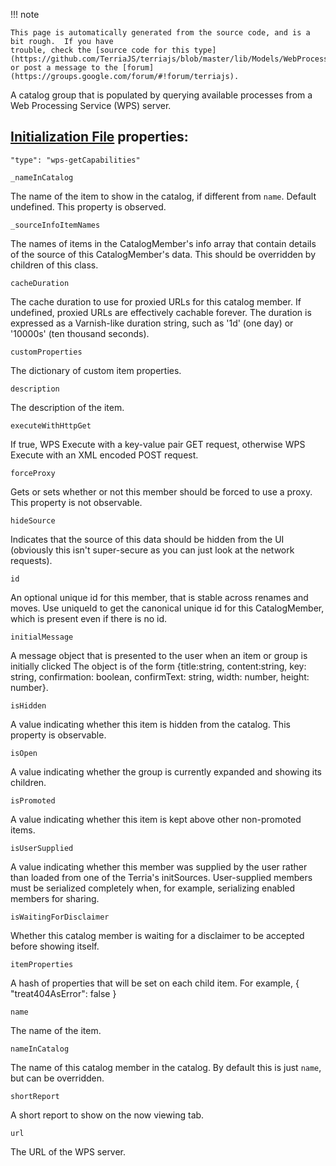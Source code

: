 !!! note    This page is automatically generated from the source code, and is a bit rough.  If you have    trouble, check the [source code for this type](https://github.com/TerriaJS/terriajs/blob/master/lib/Models/WebProcessingServiceCatalogGroup.js) or post a message to the [forum](https://groups.google.com/forum/#!forum/terriajs).A catalog group that is populated by querying available processes from a Web Processing Service (WPS)
server.## [Initialization File](../../customizing/initialization-files.md) properties:`"type": "wps-getCapabilities"``_nameInCatalog`The name of the item to show in the catalog, if different from `name`. Default undefined.
This property is observed.`_sourceInfoItemNames`The names of items in the CatalogMember's info array that contain details of the source of this
CatalogMember's data. This should be overridden by children of this class.`cacheDuration`The cache duration to use for proxied URLs for this catalog member.  If undefined, proxied URLs are effectively cachable
forever.  The duration is expressed as a Varnish-like duration string, such as '1d' (one day) or '10000s' (ten thousand seconds).`customProperties`The dictionary of custom item properties.`description`The description of the item.`executeWithHttpGet`If true, WPS Execute with a key-value pair GET request, otherwise WPS Execute with an XML encoded POST request.`forceProxy`Gets or sets whether or not this member should be forced to use a proxy.
This property is not observable.`hideSource`Indicates that the source of this data should be hidden from the UI (obviously this isn't super-secure as you
can just look at the network requests).`id`An optional unique id for this member, that is stable across renames and moves.
Use uniqueId to get the canonical unique id for this CatalogMember, which is present even if there is no id.`initialMessage`A message object that is presented to the user when an item or group is initially clicked
The object is of the form {title:string, content:string, key: string, confirmation: boolean, confirmText: string, width: number, height: number}.`isHidden`A value indicating whether this item is hidden from the catalog.  This
property is observable.`isOpen`A value indicating whether the group is currently expanded and showing
its children.`isPromoted`A value indicating whether this item is kept above other non-promoted items.`isUserSupplied`A value indicating whether this member was supplied by the user rather than loaded from one of the
Terria's initSources.  User-supplied members must be serialized completely when, for example,
serializing enabled members for sharing.`isWaitingForDisclaimer`Whether this catalog member is waiting for a disclaimer to be accepted before showing itself.`itemProperties`A hash of properties that will be set on each child item.
For example, { "treat404AsError": false }`name`The name of the item.`nameInCatalog`The name of this catalog member in the catalog. By default this is just `name`, but can be overridden.`shortReport`A short report to show on the now viewing tab.`url`The URL of the WPS server.